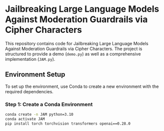 # Jailbreaking Large Language Models Against Moderation Guardrails via Cipher Characters

This repository contains code for Jailbreaking Large Language Models Against Moderation Guardrails via Cipher Characters. The project is structured to provide a demo (`demo.py`) as well as a comprehensive implementation (`JAM.py`).

## Environment Setup

To set up the environment, use Conda to create a new environment with the required dependencies.

### Step 1: Create a Conda Environment
```bash
conda create -n JAM python=3.10
conda activate JAM
pip install torch torchvision transformers openai==0.28.0
